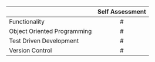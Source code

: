 |         | Self Assessment |
| ------------- |:-------------:|
| Functionality     | # |
| Object Oriented Programming     | # |
| Test Driven Development | # |
| Version Control | # |
